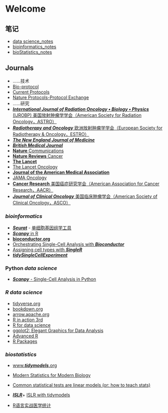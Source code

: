 # Welcome

## 笔记

-   [data science_notes](https://wanganlin00.github.io/Rdatascience_notes)
-   [bioinformatics_notes](https://wanganlin00.github.io/Bioinformatics_notes/)
-   [bioStatistics_notes](https://wanganlin00.github.io/BioStatistics_notes/)

## Journals

-   ......技术
-   [Bio-protocol](https://bio-protocol.org/cn)
-   [Current Protocols](https://currentprotocols.onlinelibrary.wiley.com/)
-   [Nature Protocols-Protocol Exchange](https://protocolexchange.researchsquare.com/)
-   ......研究
-   [***International Journal of Radiation Oncology • Biology • Physics*** (IJROBP) 美国放射肿瘤学学会（American Society for Radiation Oncology，ASTRO）](https://www.redjournal.org/)
-   [***Radiotherapy and Oncology*** 欧洲放射肿瘤学学会（European Society for Radiotherapy & Oncology，ESTRO）](https://www.thegreenjournal.com/)
-   [***The New England Journal of Medicine***](https://www.nejm.org)
-   [***British Medical Journal***](https://www.bmj.com/)
-   [**Nature** Communications](https://www.nature.com/ncomms/)
-   [**Nature Reviews** Cancer](https://www.nature.com/nrc/)
-   [**The Lancet**](https://www.thelancet.com/)
-   [The Lancet Oncology](https://www.thelancet.com/journals/lanonc/home)
-   [**Journal of the American Medical Association**](https://jamanetwork.com/journals/jama)
-   [JAMA Oncology](https://jamanetwork.com/journals/jamaoncology)
-   [**Cancer Research** 美国癌症研究学会（American Association for Cancer Research，AACR）](https://aacrjournals.org/cancerres)
-   [***Journal of Clinical Oncology*** 美国临床肿瘤学会（American Society of Clinical Oncology，ASCO）](https://ascopubs.org/journal/jco)

### ***bioinformatics***

-   [***Seurat***](https://satijalab.org/seurat/) *-* [单细胞基因组学工具](https://satijalab.org/seurat/)
-   [***Scanpy*** in R](https://theislab.github.io/scanpy-in-R/)
-   [**bioconductor.org**](https://new.bioconductor.org/)
-   [Orchestrating Single-Cell Analysis with ***Bioconductor***](https://bioconductor.org/books/release/OSCA/)
-   [Assigning cell types with ***SingleR***](https://bioconductor.org/books/release/SingleRBook/)
-   [***tidySingleCellExperiment***](https://bioconductor.org/packages/release/bioc/html/tidySingleCellExperiment.html)

### Python ***data science***

-   [***Scanpy*** - Single-Cell Analysis in Python](https://scanpy.readthedocs.io/en/stable/index.html)

### ***R data science***

-   [tidyverse.org](https://www.tidyverse.org/)
-   [bookdown.org](https://bookdown.org/)
-   [arrow.apache.org](https://arrow.apache.org/docs/r/)
-   [R in action 3rd](https://livebook.manning.com/book/r-in-action-third-edition)
-   [R for data science](https://r4ds.hadley.nz/)
-   [ggplot2: Elegant Graphics for Data Analysis](https://ggplot2-book.org/)
-   [Advanced R](https://adv-r.hadley.nz/index.html#other-books)
-   [R Packages](https://r-pkgs.org/)

### ***biostatistics***

-   [www.***tidymodels***.org](https://www.tidymodels.org/)

-   [Modern Statistics for Modern Biology](https://www.huber.embl.de/msmb/)

-   [Common statistical tests are linear models (or: how to teach stats)](https://lindeloev.github.io/tests-as-linear/)

-   [***ISLR***](https://www.statlearning.com/)+ [ISLR with tidymodels](https://emilhvitfeldt.github.io/ISLR-tidymodels-labs/)

-   [R语言实战医学统计](https://ayueme.github.io/R_medical_stat/)
